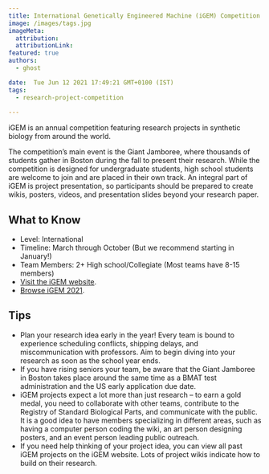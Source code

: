 ```yaml
---
title: International Genetically Engineered Machine (iGEM) Competition 
image: /images/tags.jpg
imageMeta:
  attribution:
  attributionLink:
featured: true
authors:
  - ghost

date:  Tue Jun 12 2021 17:49:21 GMT+0100 (IST)
tags: 
  - research-project-competition
  
---
```


iGEM is an annual competition featuring research projects in synthetic biology from around the world. 

The competition’s main event is the Giant Jamboree, where thousands of students gather in Boston during the fall to present their research. While the competition is designed for undergraduate students, high school students are welcome to join and are placed in their own track. An integral part of iGEM is project presentation, so participants should be prepared to create wikis, posters, videos, and presentation slides beyond your research paper. 

## What to Know

+ Level: International
+ Timeline: March through October (But we recommend starting in January!)
+ Team Members: 2+ High school/Collegiate (Most teams have 8-15 members)
+ [Visit the iGEM website](https://igem.org/).
+ [Browse iGEM 2021](https://2021.igem.org/Main_Page).



## Tips

+ Plan your research idea early in the year! Every team is bound to experience scheduling conflicts, shipping delays, and miscommunication with professors. Aim to begin diving into your research as soon as the school year ends.
+ If you have rising seniors your team, be aware that the Giant Jamboree in Boston takes place around the same time as a BMAT test administration and the US early application due date. 
+ iGEM projects expect a lot more than just research – to earn a gold medal, you need to collaborate with other teams, contribute to the Registry of Standard Biological Parts, and communicate with the public. It is a good idea to have members specializing in different areas, such as having a computer person coding the wiki, an art person designing posters, and an event person leading public outreach. 
+ If you need help thinking of your project idea, you can view all past iGEM projects on the iGEM website. Lots of project wikis indicate how to build on their research.
